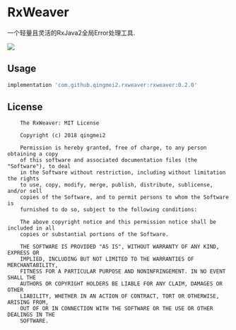# RxWeaver

一个轻量且灵活的RxJava2全局Error处理工具.

<a href='https://bintray.com/mq2553299/maven/rxweaver/_latestVersion'><img src='https://api.bintray.com/packages/mq2553299/maven/rxweaver/images/download.svg'></a>

## Usage

```groovy
implementation 'com.github.qingmei2.rxweaver:rxweaver:0.2.0'
```

## License

        The RxWeaver: MIT License

        Copyright (c) 2018 qingmei2

        Permission is hereby granted, free of charge, to any person obtaining a copy
        of this software and associated documentation files (the "Software"), to deal
        in the Software without restriction, including without limitation the rights
        to use, copy, modify, merge, publish, distribute, sublicense, and/or sell
        copies of the Software, and to permit persons to whom the Software is
        furnished to do so, subject to the following conditions:

        The above copyright notice and this permission notice shall be included in all
        copies or substantial portions of the Software.

        THE SOFTWARE IS PROVIDED "AS IS", WITHOUT WARRANTY OF ANY KIND, EXPRESS OR
        IMPLIED, INCLUDING BUT NOT LIMITED TO THE WARRANTIES OF MERCHANTABILITY,
        FITNESS FOR A PARTICULAR PURPOSE AND NONINFRINGEMENT. IN NO EVENT SHALL THE
        AUTHORS OR COPYRIGHT HOLDERS BE LIABLE FOR ANY CLAIM, DAMAGES OR OTHER
        LIABILITY, WHETHER IN AN ACTION OF CONTRACT, TORT OR OTHERWISE, ARISING FROM,
        OUT OF OR IN CONNECTION WITH THE SOFTWARE OR THE USE OR OTHER DEALINGS IN THE
        SOFTWARE.